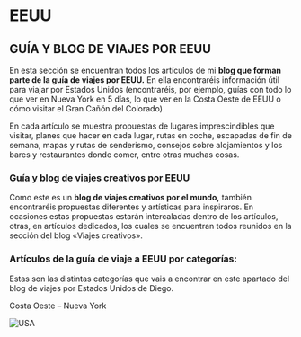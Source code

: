 # EEUU

## GUÍA Y BLOG DE VIAJES POR EEUU
En esta sección se encuentran todos los artículos de mi **blog que forman parte de la guía de viajes por EEUU.** En ella encontraréis  información útil para viajar por Estados Unidos (encontraréis, por ejemplo, guías con todo lo que ver en Nueva York en 5 días, lo que ver en la Costa Oeste de EEUU o cómo visitar el Gran Cañón del Colorado)

En cada artículo se muestra propuestas de lugares imprescindibles que visitar, planes que hacer en cada lugar, rutas en coche, escapadas de fin de semana, mapas y rutas de senderismo, consejos sobre alojamientos y los bares y restaurantes donde comer, entre otras muchas cosas.

### Guía y blog de viajes creativos por EEUU
Como este es un **blog de viajes creativos por el mundo,** también encontraréis propuestas diferentes y artísticas para inspiraros. En ocasiones estas propuestas estarán intercaladas dentro de los artículos, otras, en artículos dedicados, los cuales se encuentran todos reunidos en la sección del blog «Viajes creativos».

### Artículos de la guía de viaje a EEUU por categorías:
Estas son las distintas categorías que vais a encontrar en este apartado del blog de viajes por Estados Unidos de Diego.

Costa Oeste –  Nueva York

![USA](https://cdn.mequieroir.com/wp-content/uploads/2019/10/ciudad-ny-1024x683.jpg)